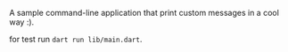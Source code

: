 A sample command-line application that print custom messages in a cool way :).

for test run `dart run lib/main.dart`.
